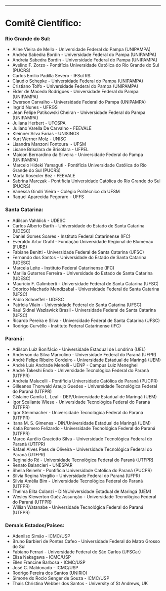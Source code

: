 ﻿---
layout: page-fullwidth
#meta_title: "Dúvidas? Entre em contato conosco"
subheadline: ""
#teaser: "Entre em contato conosco pelo e-mail #eres2020.Universidade Estadual de Maringá (UEM)@gmail.com"
permalink: "/comite_cientifico/"
header:
  image_fullwidth: banner_eres2020.png
---


<hr>

<h1>Comitê Científico:</h1>

<h3>Rio Grande do Sul:</h3>

<ul> 
<li> Aline Vieira de Mello - Universidade Federal do Pampa (UNIPAMPA) </li>
<li> Andréa Sabedra Bordin - Universidade Federal do Pampa (UNIPAMPA) </li>
<li> Andreia Sabedra Bordin - Universidade Federal do Pampa (UNIPAMPA) </li>
<li> Avelino F. Zorzo - Pontifícia Universidade Católica do Rio Grande do Sul (PUCRS) </li>
<li> Carlos Emilio Padilla Severo - IFSul RS </li>
<li> Claudio Schepke - Universidade Federal do Pampa (UNIPAMPA) </li>
<li> Cristiano Tolfo - Universidade Federal do Pampa (UNIPAMPA) </li>
<li> Elder de Macedo Rodrigues - Universidade Federal do Pampa (UNIPAMPA) </li>
<li> Ewerson Carvalho - Universidade Federal do Pampa (UNIPAMPA) </li>
<li> Ingrid Nunes - UFRGS </li>
<li> Jean Felipe Patikowski Cheiran - Universidade Federal do Pampa (UNIPAMPA) </li>
<li> Juliana Herbert - UFCSPA </li>
<li> Juliano Varella De Carvalho - FEEVALE </li>
<li> Kleinner Silva Farias - UNISINOS </li>
<li> Kurt Werner Molz - UNISC </li>
<li> Lisandra Manzoni Fontoura  - UFSM </li>
<li> Lisane Brisolara de Brisolara - UFPEL </li>
<li> Maicon Bernardino da Silveira - Universidade Federal do Pampa (UNIPAMPA) </li>
<li> Marcelo Hideki Yamaguti - Pontifícia Universidade Católica do Rio Grande do Sul (PUCRS) </li>
<li> Marta Rosecler Bez - FEEVALE </li>
<li> Sabrina Marczak - Pontifícia Universidade Católica do Rio Grande do Sul (PUCRS) </li>
<li> Vanessa Gindri Vieira - Colégio Politécnico da UFSM </li>
<li> Raquel Aparecida Pegoraro - UFFS </li>
</ul> 

<h3>Santa Catarina:</h3>

<ul> 
<li> Adilson Vahldick - UDESC</li>
<li> Carlos Alberto Barth - Universidade do Estado de Santa Catarina (UDESC) </li>
<li> Daniel Gomes Soares - Instituto Federal Catarinense (IFC) </li>
<li> Everaldo Artur Grahl - Fundação Universidade Regional de Blumenau (FURB) </li>
<li> Fabiane Benitti - Universidade Federal de Santa Catarina (UFSC) </li>
<li> Fernando dos Santos - Universidade do Estado de Santa Catarina (UDESC) </li>
<li> Marcela Leite - Instituto Federal Catarinense (IFC) </li>
<li> Marilia Guterres Ferreira - Universidade do Estado de Santa Catarina (UDESC) </li>
<li> Maurício F. Galimberti - Universidade Federal de Santa Catarina (UFSC) </li>
<li> Odorico Machado Mendizabal - Universidade Federal de Santa Catarina (UFSC) </li>
<li> Pablo Schoeffel - UDESC</li>
<li> Patrícia Vilain - Universidade Federal de Santa Catarina (UFSC) </li>
<li> Raul Sidnei Wazlawick Brasil - Universidade Federal de Santa Catarina (UFSC) </li>
<li> Ricardo Pereira e Silva - Universidade Federal de Santa Catarina (UFSC) </li>
<li> Rodrigo Curvêllo - Instituto Federal Catarinense (IFC) </li>
</ul>


<h3>Paraná:</h3>

<ul> 
<li> Adilson Luiz Bonifácio - Universidade Estadual de Londrina (UEL) </li>
<li> Anderson da Silva Marcolino - Universidade Federal do Paraná (UFPR) </li>
<li> André Felipe Ribeiro Cordeiro - Universidade Estadual de Maringá (UEM) </li>
<li> André Luís Andrade Menolli - UENP - Campus Luiz Meneghel </li>
<li> André Takeshi Endo - Universidade Tecnológica Federal do Paraná (UTFPR) </li>
<li> Andreia Malucelli - Pontifícia Universidade Católica do Paraná (PUCPR) </li>
<li> Gilleanes Thorwald Araujo Guedes - Universidade Tecnológica Federal do Paraná (UTFPR) </li>
<li> Gislaine Camila L. Leal - DEP/Universidade Estadual de Maringá (UEM) </li>
<li> Igor Scaliante Wiese - Universidade Tecnológica Federal do Paraná (UTFPR) </li>
<li> Igor Steinmacher - Universidade Tecnológica Federal do Paraná (UTFPR) </li>
<li> Itana M. S. Gimenes - DIN/Universidade Estadual de Maringá (UEM) </li>
<li> Katia Romero Felizardo - Universidade Tecnológica Federal do Paraná (UTFPR) </li>
<li> Marco Aurélio Graciotto Silva - Universidade Tecnológica Federal do Paraná (UTFPR) </li>
<li> Rafael Alves Paes de Oliveira - Universidade Tecnológica Federal do Paraná (UTFPR) </li>
<li> Reginaldo Ré - Universidade Tecnológica Federal do Paraná (UTFPR) </li>
<li> Renato Balancieri - UNESPAR </li>
<li> Sheila Reinehr - Pontifícia Universidade Católica do Paraná (PUCPR) </li>
<li> Silvia Regina Vergilio - Universidade Federal do Paraná (UFPR) </li>
<li> Silvia Amélia Bim - Universidade Tecnológica Federal do Paraná (UTFPR) </li>
<li> Thelma Elita Colanzi - DIN/Universidade Estadual de Maringá (UEM) </li>
<li> Wesley Klewerton Guêz Assunção - Universidade Tecnológica Federal do Paraná (UTFPR) </li>
<li> Willian Watanabe - Universidade Tecnológica Federal do Paraná (UTFPR) </li>
</ul>


<h3>Demais Estados/Países:</h3>

<ul> 
<li> Adenilso Simão - ICMC/USP</li>
<li> Bruno Barbieri de Pontes Cafeo - Universidade Federal do Matro Grosso do Sul </li>
<li> Fabiano Ferrari - Universidade Federal de São Carlos (UFSCar) </li>
<li> Elisa Nakagawa - ICMC/USP</li>
<li> Ellen Francine Barbosa - ICMC/USP</li>
<li> José C. Maldonado - ICMC/USP</li>
<li> Rodrigo Pereira dos Santos (UNIRIO) </li>
<li> Simone do Rocio Senger de Souza - ICMC/USP </li>
<li> Thais Christina Webber dos Santos - University of St Andrews, UK </li>
</ul> 


<div class="row t30">	
	<img src="{{ site.urlimg }}promocao_apoio_logos.png" alt="" align="center">
</div><!-- /.row -->